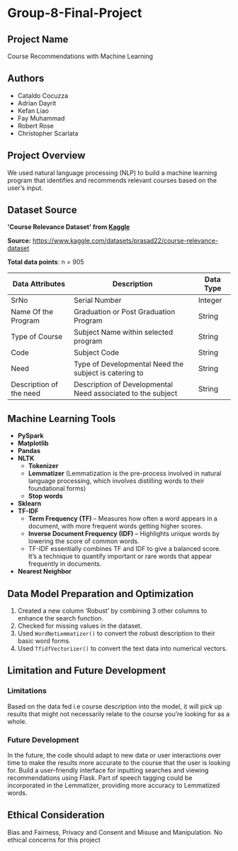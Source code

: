 # Group-8-Final-Project

## Project Name
Course Recommendations with Machine Learning

## Authors
- Cataldo Cocuzza
- Adrian Dayrit
- Kefan Liao
- Fay Muhammad
- Robert Rose
- Christopher Scarlata

## Project Overview
We used natural language processing (NLP) to build a machine learning program that identifies and recommends relevant courses based on the user’s input.

## Dataset Source

**'Course Relevance Dataset' from [Kaggle](https://www.kaggle.com/datasets/prasad22/course-relevance-dataset)**

**Source:** https://www.kaggle.com/datasets/prasad22/course-relevance-dataset

**Total data points**: n = 905

| Data Attributes         | Description                                                | Data Type |
|-------------------------|------------------------------------------------------------|-----------|
| SrNo                    | Serial Number                                              | Integer   |
| Name Of the Program     | Graduation or Post Graduation Program                      | String    |
| Type of Course          | Subject Name within selected program                       | String    |
| Code                    | Subject Code                                               | String    |
| Need                    | Type of Developmental Need the subject is catering to      | String    |
| Description of the need | Description of Developmental Need associated to the subject | String    |


## Machine Learning Tools 
- **PySpark**
- **Matplotlib**
- **Pandas**
- **NLTK**
  - **Tokenizer**
  - **Lemmatizer** (Lemmatization is the pre-process involved in natural language processing, which involves distilling words to their foundational forms)
  - **Stop words**
- **Sklearn**
- **TF-IDF**
  - **Term Frequency (TF)** – Measures how often a word appears in a document, with more frequent words getting higher scores.
  - **Inverse Document Frequency (IDF)** – Highlights unique words by lowering the score of common words.
  - TF-IDF essentially combines TF and IDF to give a balanced score. It’s a technique to quantify important or rare words that appear frequently in documents.
- **Nearest Neighbor**

## Data Model Preparation and Optimization
1. Created a new column ‘Robust’ by combining 3 other columns to enhance the search function.
2. Checked for missing values in the dataset.
3. Used `WordNetLemmatizer()` to convert the robust description to their basic word forms.
4. Used `TfidfVectorizer()` to convert the text data into numerical vectors.

## Limitation and Future Development
### Limitations
Based on the data fed i.e course description into the model, it will pick up results that might not necessarily relate to the course you’re looking for as a whole. 
### Future Development
In the future, the code should adapt to new data or user interactions over time to make the results more accurate to the course that the user is looking for. Build a user-friendly interface for inputting searches and viewing recommendations using Flask. Part of speech tagging could be incorporated in the Lemmatizer, providing more accuracy to Lemmatized words.

## Ethical Consideration
Bias and Fairness, Privacy and Consent and Misuse and Manipulation. No ethical concerns for this project
